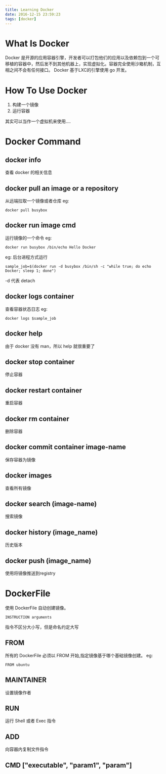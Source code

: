 ```yaml
---
title: Learning Docker
date: 2016-12-15 23:59:23
tags: [docker]
---
```


# What Is Docker

Docker 是开源的应用容器引擎，开发者可以打包他们的应用以及依赖包到一个可移植的容器中，然后发不到其他机器上，实现虚拟化。容器完全使用沙箱机制，互相之间不会有任何接口。
Docker 基于LXC的引擎使用 go 开发。

# How To Use Docker

1. 构建一个镜像
2. 运行容器

其实可以当作一个虚拟机来使用....

# Docker Command

## docker info

查看 docker 的相关信息

## docker pull an image or a repository

从远端拉取一个镜像或者仓库
eg:

    docker pull busybox

## docker run image cmd

运行镜像的一个命令
eg:

    docker run busybox /bin/echo Hello Docker

eg: 后台进程方式运行

    sample_job=$(docker run -d busybox /bin/sh -c "while true; do echo Docker; sleep 1; done")

-d 代表 detach

## docker logs container

查看容器状态日志
eg:

    docker logs $sample_job

## docker help

由于 docker 没有 man，所以 help 就很重要了

## docker stop container

停止容器

## docker restart container

重启容器

## docker rm container

删除容器

## docker commit container image-name

保存容器为镜像

## docker images

查看所有镜像

## docker search (image-name)

搜索镜像

## docker history (image_name)

历史版本

## docker push (image_name)

使用将镜像推送到registry

# DockerFile

使用 DockerFile 自动创建镜像。

    INSTRUCTION arguments

指令不区分大小写，但是命名约定大写

## FROM <image name>

所有的 DockerFile 必须以 FROM 开始,指定镜像基于哪个基础镜像创建。
eg:

    FROM ubuntu

## MAINTAINER <author name>

设置镜像作者

## RUN <command>

运行 Shell 或者 Exec 指令

## ADD <src> <dest>

向容器内复制文件指令

## CMD ["executable", "param1", "param"]
